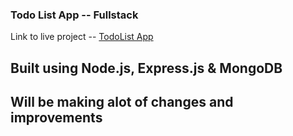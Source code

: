 ### Todo List App -- Fullstack

Link to live project -- [TodoList App](http://)

## Built using Node.js, Express.js & MongoDB

## Will be making alot of changes and improvements

